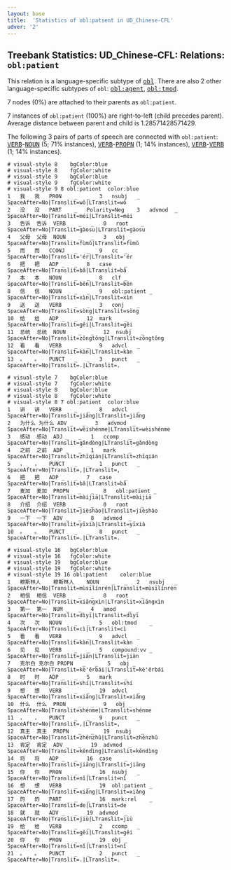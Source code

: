 ```yaml
---
layout: base
title:  'Statistics of obl:patient in UD_Chinese-CFL'
udver: '2'
---
```


## Treebank Statistics: UD_Chinese-CFL: Relations: `obl:patient`

This relation is a language-specific subtype of <tt><a href="zh_cfl-dep-obl.html">obl</a></tt>.
There are also 2 other language-specific subtypes of `obl`: <tt><a href="zh_cfl-dep-obl-agent.html">obl:agent</a></tt>, <tt><a href="zh_cfl-dep-obl-tmod.html">obl:tmod</a></tt>.

7 nodes (0%) are attached to their parents as `obl:patient`.

7 instances of `obl:patient` (100%) are right-to-left (child precedes parent).
Average distance between parent and child is 1.28571428571429.

The following 3 pairs of parts of speech are connected with `obl:patient`: <tt><a href="zh_cfl-pos-VERB.html">VERB</a></tt>-<tt><a href="zh_cfl-pos-NOUN.html">NOUN</a></tt> (5; 71% instances), <tt><a href="zh_cfl-pos-VERB.html">VERB</a></tt>-<tt><a href="zh_cfl-pos-PROPN.html">PROPN</a></tt> (1; 14% instances), <tt><a href="zh_cfl-pos-VERB.html">VERB</a></tt>-<tt><a href="zh_cfl-pos-VERB.html">VERB</a></tt> (1; 14% instances).


~~~ conllu
# visual-style 8	bgColor:blue
# visual-style 8	fgColor:white
# visual-style 9	bgColor:blue
# visual-style 9	fgColor:white
# visual-style 9 8 obl:patient	color:blue
1	我	我	PRON	_	_	3	nsubj	_	SpaceAfter=No|Translit=wǒ|LTranslit=wǒ
2	没	没	PART	_	Polarity=Neg	3	advmod	_	SpaceAfter=No|Translit=méi|LTranslit=méi
3	告诉	告诉	VERB	_	_	0	root	_	SpaceAfter=No|Translit=gàosu|LTranslit=gàosu
4	父母	父母	NOUN	_	_	3	obj	_	SpaceAfter=No|Translit=fùmǔ|LTranslit=fùmǔ
5	而	而	CCONJ	_	_	9	cc	_	SpaceAfter=No|Translit='ér|LTranslit='ér
6	把	把	ADP	_	_	8	case	_	SpaceAfter=No|Translit=bǎ|LTranslit=bǎ
7	本	本	NOUN	_	_	8	clf	_	SpaceAfter=No|Translit=běn|LTranslit=běn
8	信	信	NOUN	_	_	9	obl:patient	_	SpaceAfter=No|Translit=xìn|LTranslit=xìn
9	送	送	VERB	_	_	3	conj	_	SpaceAfter=No|Translit=sòng|LTranslit=sòng
10	给	给	ADP	_	_	12	mark	_	SpaceAfter=No|Translit=gěi|LTranslit=gěi
11	总统	总统	NOUN	_	_	12	nsubj	_	SpaceAfter=No|Translit=zǒngtǒng|LTranslit=zǒngtǒng
12	看	看	VERB	_	_	9	advcl	_	SpaceAfter=No|Translit=kàn|LTranslit=kàn
13	。	。	PUNCT	_	_	3	punct	_	SpaceAfter=No|Translit=.|LTranslit=.

~~~


~~~ conllu
# visual-style 7	bgColor:blue
# visual-style 7	fgColor:white
# visual-style 8	bgColor:blue
# visual-style 8	fgColor:white
# visual-style 8 7 obl:patient	color:blue
1	讲	讲	VERB	_	_	8	advcl	_	SpaceAfter=No|Translit=jiǎng|LTranslit=jiǎng
2	为什么	为什么	ADV	_	_	3	advmod	_	SpaceAfter=No|Translit=wèishénme|LTranslit=wèishénme
3	感动	感动	ADJ	_	_	1	ccomp	_	SpaceAfter=No|Translit=gǎndòng|LTranslit=gǎndòng
4	之前	之前	ADP	_	_	1	mark	_	SpaceAfter=No|Translit=zhīqián|LTranslit=zhīqián
5	，	，	PUNCT	_	_	1	punct	_	SpaceAfter=No|Translit=,|LTranslit=,
6	把	把	ADP	_	_	7	case	_	SpaceAfter=No|Translit=bǎ|LTranslit=bǎ
7	麦加	麦加	PROPN	_	_	8	obl:patient	_	SpaceAfter=No|Translit=màijiā|LTranslit=màijiā
8	介绍	介绍	VERB	_	_	0	root	_	SpaceAfter=No|Translit=jièshào|LTranslit=jièshào
9	一下	一下	ADV	_	_	8	advmod	_	SpaceAfter=No|Translit=yīxià|LTranslit=yīxià
10	。	。	PUNCT	_	_	8	punct	_	SpaceAfter=No|Translit=.|LTranslit=.

~~~


~~~ conllu
# visual-style 16	bgColor:blue
# visual-style 16	fgColor:white
# visual-style 19	bgColor:blue
# visual-style 19	fgColor:white
# visual-style 19 16 obl:patient	color:blue
1	穆斯林人	穆斯林人	NOUN	_	_	2	nsubj	_	SpaceAfter=No|Translit=mùsīlínrén|LTranslit=mùsīlínrén
2	相信	相信	VERB	_	_	0	root	_	SpaceAfter=No|Translit=xiāngxìn|LTranslit=xiāngxìn
3	第一	第一	NUM	_	_	4	amod	_	SpaceAfter=No|Translit=dìyī|LTranslit=dìyī
4	次	次	NOUN	_	_	5	obl:tmod	_	SpaceAfter=No|Translit=cì|LTranslit=cì
5	看	看	VERB	_	_	9	advcl	_	SpaceAfter=No|Translit=kàn|LTranslit=kàn
6	见	见	VERB	_	_	5	compound:vv	_	SpaceAfter=No|Translit=jiàn|LTranslit=jiàn
7	克尔白	克尔白	PROPN	_	_	5	obj	_	SpaceAfter=No|Translit=kè'ěrbái|LTranslit=kè'ěrbái
8	时	时	ADP	_	_	5	mark	_	SpaceAfter=No|Translit=shí|LTranslit=shí
9	想	想	VERB	_	_	19	advcl	_	SpaceAfter=No|Translit=xiǎng|LTranslit=xiǎng
10	什么	什么	PRON	_	_	9	obj	_	SpaceAfter=No|Translit=shénme|LTranslit=shénme
11	，	，	PUNCT	_	_	9	punct	_	SpaceAfter=No|Translit=,|LTranslit=,
12	真主	真主	PROPN	_	_	19	nsubj	_	SpaceAfter=No|Translit=zhēnzhǔ|LTranslit=zhēnzhǔ
13	肯定	肯定	ADV	_	_	19	advmod	_	SpaceAfter=No|Translit=kěndìng|LTranslit=kěndìng
14	将	将	ADP	_	_	16	case	_	SpaceAfter=No|Translit=jiāng|LTranslit=jiāng
15	你	你	PRON	_	_	16	nsubj	_	SpaceAfter=No|Translit=nǐ|LTranslit=nǐ
16	想	想	VERB	_	_	19	obl:patient	_	SpaceAfter=No|Translit=xiǎng|LTranslit=xiǎng
17	的	的	PART	_	_	16	mark:rel	_	SpaceAfter=No|Translit=de|LTranslit=de
18	就	就	ADV	_	_	19	advmod	_	SpaceAfter=No|Translit=jiù|LTranslit=jiù
19	给	给	VERB	_	_	2	ccomp	_	SpaceAfter=No|Translit=gěi|LTranslit=gěi
20	你	你	PRON	_	_	19	obj	_	SpaceAfter=No|Translit=nǐ|LTranslit=nǐ
21	。	。	PUNCT	_	_	2	punct	_	SpaceAfter=No|Translit=.|LTranslit=.

~~~


